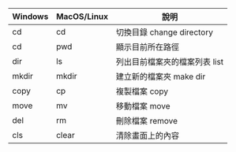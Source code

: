 | Windows | MacOS/Linux | 說明 |
| -------- | -------- | -------- |
| cd     | cd     | 切換目錄 change directory    |
| cd     | pwd     | 顯示目前所在路徑     |
| dir     | ls     | 列出目前檔案夾的檔案列表  list   |
| mkdir     | mkdir     | 建立新的檔案夾  make dir   |
| copy     | cp     | 複製檔案   copy  |
| move     | mv     | 移動檔案   move  |
| del     | rm     | 刪除檔案    remove |
| cls     | clear     | 清除畫面上的內容     |